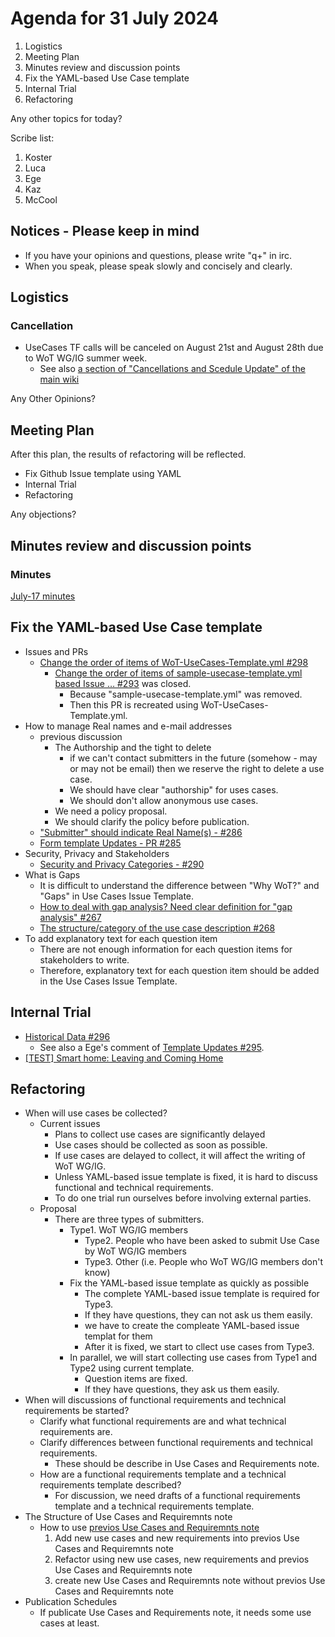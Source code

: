 # Agenda for 31 July 2024
1. Logistics
1. Meeting Plan
1. Minutes review and discussion points
1. Fix the YAML-based Use Case template
1. Internal Trial
1. Refactoring


Any other topics for today?

Scribe list:
1. Koster
1. Luca
1. Ege
1. Kaz
1. McCool

## Notices - Please keep in mind
* If you have your opinions and questions, please write "q+" in irc.
* When you speak, please speak slowly and concisely and clearly.

## Logistics

### Cancellation
* UseCases TF calls will be canceled on August 21st and August 28th due to WoT WG/IG summer week.
    * See also [a section of "Cancellations and Scedule Update" of the main wiki](https://www.w3.org/WoT/IG/wiki/Main_WoT_WebConf#Cancellations_and_Schedule_Updates)

Any Other Opinions?

## Meeting Plan

After this plan, the results of refactoring will be reflected.
* Fix Github Issue template using YAML
* Internal Trial
* Refactoring

Any objections?

## Minutes review and discussion points

### Minutes

[July-17 minutes](https://www.w3.org/2024/07/17-wot-uc-minutes.html)

## Fix the YAML-based Use Case template
* Issues and PRs
    * [Change the order of items of WoT-UseCases-Template.yml #298](https://github.com/w3c/wot-usecases/pull/298)
        * [Change the order of items of sample-usecase-template.yml based Issue … #293](https://github.com/w3c/wot-usecases/pull/293) was closed.
            * Because "sample-usecase-template.yml" was removed.
            * Then this PR is recreated using WoT-UseCases-Template.yml.
* How to manage Real names and e-mail addresses
    * previous discussion
       * The Authorship and the tight to delete
         * if we can't contact submitters in the future (somehow - may or may not be email) then we reserve the right to delete a use case.
         * We should have clear "authorship" for uses cases.
         * We should don't allow anonymous use cases.
      * We need a policy proposal.
      * We should clarify the policy before publication.
    * ["Submitter" should indicate Real Name(s) - #286](https://github.com/w3c/wot-usecases/issues/286)
    * [Form template Updates - PR #285](https://github.com/w3c/wot-usecases/pull/285)
* Security, Privacy and Stakeholders
    * [Security and Privacy Categories - #290](https://github.com/w3c/wot-usecases/issues/290) 
* What is Gaps
    * It is difficult to understand the difference between "Why WoT?" and "Gaps" in Use Cases Issue Template.
    * [How to deal with gap analysis? Need clear definition for "gap analysis" #267](https://github.com/w3c/wot-usecases/issues/267)
    * [The structure/category of the use case description #268](https://github.com/w3c/wot-usecases/issues/268)
* To add explanatory text for each question item
    * There are not enough information for each question items for stakeholders to write.
    * Therefore, explanatory text for each question item should be added in the Use Cases Issue Template.

## Internal Trial
* [Historical Data #296](https://github.com/w3c/wot-usecases/issues/296)
    * See also a Ege's comment of [Template Updates #295](https://github.com/w3c/wot-usecases/pull/295).
* [[TEST] Smart home: Leaving and Coming Home](https://github.com/w3c/wot-usecases/issues/299)

## Refactoring
* When will use cases be collected?
    * Current issues
        * Plans to collect use cases are significantly delayed
        * Use cases should be collected as soon as possible.
        * If use cases are delayed to collect, it will affect the writing of WoT WG/IG.
        * Unless YAML-based issue template is fixed, it is hard to discuss functional and technical requirements.
        * To do one trial run ourselves before involving external parties. 
   * Proposal
      * There are three types of submitters.
         * Type1. WoT WG/IG members
            * Type2. People who have been asked to submit Use Case by WoT WG/IG members
            * Type3. Other (i.e. People who WoT WG/IG members don't know)
         * Fix the YAML-based issue template as quickly as possible
            * The complete YAML-based issue template is required for Type3.
            * If they have questions, they can not ask us them easily.
            * we have to create the compleate YAML-based issue templat for them
            * After it is fixed, we start to cllect use cases from Type3.
         * In parallel, we will start collecting use cases from Type1 and Type2 using current template.
            * Question items are fixed.
            * If they have questions, they ask us them easily.
* When will discussions of functional requirements and technical requirements be started?
   * Clarify what functional requirements are and what technical requirements are.
   * Clarify differences between functional requirements and technical requirements.
      * These should be describe in Use Cases and Requirements note.
   * How are a functional requirements template and a technical requirements template described?
      * For discussion, we need drafts of a functional requirements template and a technical requirements template.
* The Structure of Use Cases and Requiremnts note
    * How to use [previos Use Cases and Requiremnts note](https://w3c.github.io/wot-usecases/)
      1. Add new use cases and new requirements into previos Use Cases and Requiremnts note
      1. Refactor using new use cases, new requirements and previos Use Cases and Requiremnts note
      1. create new Use Cases and Requiremnts note without previos Use Cases and Requiremnts note
* Publication Schedules
    * If publicate Use Cases and Requirements note, it needs some use cases at least.
